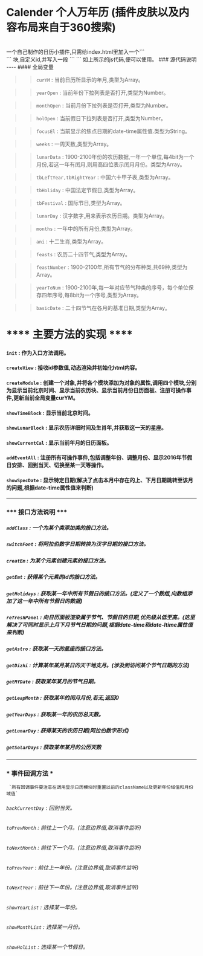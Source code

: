 Calender 个人万年历 (插件皮肤以及内容布局来自于360搜索)
=======
<br>
一个自己制作的日历小插件,只需给index.html里加入一个```<div class='cal-gl'>```
块,自定义id,并写入一段
```
<script>Calender({'containId':'自定义id名'});</script>
```
如上所示的js代码,便可以使用。
### 源代码说明
----
#### 全局变量

>> `curYM` : 当前日历所显示的年月,类型为Array。

>> `yearOpen` : 当前年份下拉列表是否打开,类型为Number。

>> `monthOpen` : 当前月份下拉列表是否打开,类型为Number。

>> `holOpen` : 当前假日下拉列表是否打开,类型为Number。

>> `focusEl` : 当前显示的焦点日期的date-time属性值.类型为String。

>> `weeks` : 一周天数,类型为Array。

>>`lunarData` : 1900-2100年份的农历数据,一年一个单位,每4bit为一个月份,若这一年有闰月,则用高四位表示闰月月份。类型为Array。

>> `tbLeftYear,tbRightYear` : 中国六十甲子表,类型为Array。

>> `tbHoliday` : 中国法定节假日,类型为Array。

>> `tbFestival` : 国际节日,类型为Array。

>> `lunarDay` : 汉字数字,用来表示农历日期。类型为Array。

>> `months` : 一年中的所有月份,类型为Array。

>> `ani` : 十二生肖,类型为Array。

>> `feasts` : 农历二十四节气,类型为Array。

>> `feastNumber` : 1900-2100年,所有节气的分布种类,共69种,类型为Array。

>> `yearToNum` : 1900-2100年,每一年对应节气种类的序号，每个单位保存四年序号,每8bit为一个序号,类型为Array。

>> `basicDate` : 二十四节气在各月的基准日期,类型为Array。

# **** 主要方法的实现 ****
#### `init` : 作为入口方法调用。

#### `createView` : 接收id参数值,动态渲染并初始化html内容。

#### `createModule` : 创建一个对象,并将各个模块添加为对象的属性,调用四个模块,分别为显示当前北京时间、显示当前农历块、显示当前月份日历面板、注册可操作事件,更新当前全局变量curYM。
#### `showTimeBlock` : 显示当前北京时间。

#### `showLunarBlock` : 显示农历详细时间及生肖年,并获取这一天的星座。

#### `showCurrentCal` : 显示当前年月的日历面板。

#### `addEventAll` : 注册所有可操作事件,包括调整年份、调整月份、显示2016年节假日安排、回到当天、切换至某一天等操作。

#### `showSpecDate` : 显示特定日期(解决了点击本月中存在的上、下月日期跳转至该月的问题,根据date-time属性值来判断)
------
### *** 接口方法说明 ***
##### `addClass` : 一个为某个类添加类的接口方法。
##### `switchFont` : 将阿拉伯数字日期转换为汉字日期的接口方法。
##### `creatEm` : 为某个元素创建元素的接口方法。
##### `getEmt` : 获得某个元素的id的接口方法。
##### `getHolidays` : 获取某一年中所有节假日的接口方法。(定义了一个数组,向数组添加了这一年中所有节假日的数据)
##### `refreshPanel` : 向日历面板渲染属于节气、节假日的日期,优先级从低至高。(这里解决了可同时显示上月下月节气日期的问题,根据date-time和date-ltime属性值来判断)
##### `getAstro` : 获取某一天的星座的接口方法。
##### `getDizhi` : 计算某年某月某日的天干地支月。(涉及到访问某个节气日期的方法)
##### `getMfDate` : 获取某年某月的节气日期。
##### `getLeapMonth` : 获取某年的闰月月份,若无,返回0
##### `getYearDays` : 获取某一年的农历总天数。
##### `getLunarDay` : 获得某天的农历日期(阿拉伯数字形式)
##### `getSolarDays` : 获取某年某月的公历天数
-----
### * 事件回调方法 *
     `所有回调事件要注意在调用显示日历模块时重置以前的className以及更新年份域值和月份域值`
###### `backCurrentDay` : 回到当天。
###### `toPrevMonth` : 前往上一个月。(注意边界值,取消事件监听)
###### `toNextMonth` : 前往下一个月。(注意边界值,取消事件监听)
###### `toPrevYear` : 前往上一年份。(注意边界值,取消事件监听)
###### `toNextYear` : 前往下一年份。(注意边界值,取消事件监听)
###### `showYearList` : 选择某一年份。
###### `showMonthList` : 选择某一月份。
###### `showHolList` : 选择某一个节假日。